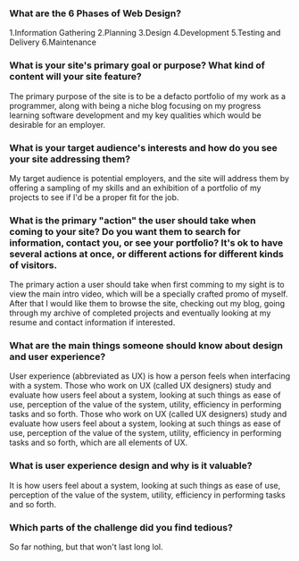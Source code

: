 <!DOCTYPE html>
</html>
  <head>
    <title> Rajal's Blog O FUN
    <link href="Site-Map.png">Site Map</a>
    </title>
  </head>
<body>


<h3> What are the 6 Phases of Web Design?</h3>
<p>
      1.Information Gathering
      2.Planning
      3.Design
      4.Development
      5.Testing and Delivery
      6.Maintenance
</p>

<h3>What is your site's primary goal or purpose? What kind of content will your site feature?</h3>
<p>
      The primary purpose of the site is to be a defacto portfolio of my work as a programmer, along with being a niche blog focusing on my progress learning software development and my key qualities which would be desirable for an employer.
</p>

<h3>What is your target audience's interests and how do you see your site addressing them?</h3>
<p>
    My target audience is potential employers, and the site will address them by offering a sampling of my skills and an exhibition of a portfolio of my projects to see if I'd be a proper fit for the job.
</p>

<h3>What is the primary "action" the user should take when coming to your site? Do you want them to search for information, contact you, or see your portfolio? It's ok to have several actions at once, or different actions for different kinds of visitors.</h3>
<p>
    The primary action a user should take when first comming to my sight is to view the main intro video, which will be a specially crafted promo of myself. After that I would like them to browse the site, checking out my blog, going through my archive of completed projects and eventually looking at my resume and contact information if interested.
</p>
<h3>What are the main things someone should know about design and user experience?</h3>
<p>
    User experience (abbreviated as UX) is how a person feels when interfacing with a system.
    Those who work on UX (called UX designers) study and evaluate how users feel about a system, looking at such things as ease of use, perception of the value of the system, utility, efficiency in performing tasks and so forth.
    Those who work on UX (called UX designers) study and evaluate how users feel about a system, looking at such things as ease of use, perception of the value of the system, utility, efficiency in performing tasks and so forth, which are all elements of UX.</p>

<h3>What is user experience design and why is it valuable?</h3>
<p> It is how users feel about a system, looking at such things as ease of use, perception of the value of the system, utility, efficiency in performing tasks and so forth.</p>

<h3>Which parts of the challenge did you find tedious?</h3>
<p>  So far nothing, but that won't last long lol.</p>

</body>
</html>